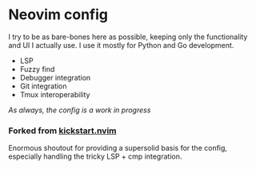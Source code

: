 # Neovim config

I try to be as bare-bones here as possible, keeping only the functionality and UI I actually use.
I use it mostly for Python and Go development.

+ LSP
+ Fuzzy find
+ Debugger integration
+ Git integration
+ Tmux interoperability

_As always, the config is a work in progress_

### Forked from [kickstart.nvim](https://github.com/nvim-lua/kickstart.nvim)
Enormous shoutout for providing a supersolid basis for the config, especially handling the tricky LSP + cmp integration.


